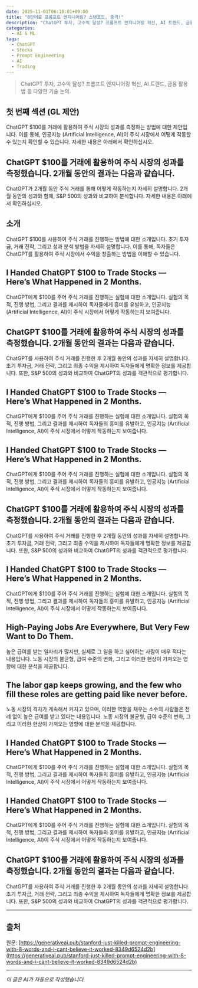 ```yaml
---
date: 2025-11-01T06:10:01+09:00
title: "8단어로 프롬프트 엔지니어링? 스탠포드, 충격!"
description: "ChatGPT 투자, 고수익 달성? 프롬프트 엔지니어링 혁신, AI 트렌드, 금융 활용법 등 다양한 기술 논의."
categories:
  - AI & ML
tags:
  - ChatGPT
  - Stocks
  - Prompt Engineering
  - AI
  - Trading
---
```


> ChatGPT 투자, 고수익 달성? 프롬프트 엔지니어링 혁신, AI 트렌드, 금융 활용법 등 다양한 기술 논의.



<!-- more -->

## 첫 번째 섹션 (GL 제안)

ChatGPT $100를 거래에 활용하여 주식 시장의 성과를 측정하는 방법에 대한 제안입니다. 이를 통해, 인공지능 (Artificial Intelligence, AI)이 주식 시장에서 어떻게 작동할 수 있는지 확인할 수 있습니다. 자세한 내용은 아래에서 확인하십시오.

## ChatGPT $100를 거래에 활용하여 주식 시장의 성과를 측정했습니다. 2개월 동안의 결과는 다음과 같습니다.

ChatGPT가 2개월 동안 주식 거래를 통해 어떻게 작동하는지 자세히 설명합니다. 2개월 동안의 성과와 함께, S&P 500의 성과와 비교하여 분석합니다. 자세한 내용은 아래에서 확인하십시오.

## 소개

ChatGPT $100를 사용하여 주식 거래를 진행하는 방법에 대한 소개입니다. 초기 투자금, 거래 전략, 그리고 성과 분석 방법을 자세히 설명합니다. 이를 통해, 독자들은 ChatGPT를 활용하여 주식 시장에서 수익을 창출하는 방법을 이해할 수 있습니다.

## I Handed ChatGPT $100 to Trade Stocks — Here’s What Happened in 2 Months.

ChatGPT에게 $100를 주어 주식 거래를 진행하는 실험에 대한 소개입니다. 실험의 목적, 진행 방법, 그리고 결과를 제시하여 독자들에게 흥미를 유발하고, 인공지능 (Artificial Intelligence, AI)이 주식 시장에서 어떻게 작동하는지 보여줍니다.

## ChatGPT $100를 거래에 활용하여 주식 시장의 성과를 측정했습니다. 2개월 동안의 결과는 다음과 같습니다.

ChatGPT를 사용하여 주식 거래를 진행한 후 2개월 동안의 성과를 자세히 설명합니다. 초기 투자금, 거래 전략, 그리고 최종 수익을 제시하여 독자들에게 명확한 정보를 제공합니다. 또한, S&P 500의 성과와 비교하여 ChatGPT의 성과를 객관적으로 평가합니다.

## I Handed ChatGPT $100 to Trade Stocks — Here’s What Happened in 2 Months.

ChatGPT에게 $100를 주어 주식 거래를 진행하는 실험에 대한 소개입니다. 실험의 목적, 진행 방법, 그리고 결과를 제시하여 독자들의 흥미를 유발하고, 인공지능 (Artificial Intelligence, AI)이 주식 시장에서 어떻게 작동하는지 보여줍니다.

## I Handed ChatGPT $100 to Trade Stocks — Here’s What Happened in 2 Months.

ChatGPT에게 $100를 주어 주식 거래를 진행하는 실험에 대한 소개입니다. 실험의 목적, 진행 방법, 그리고 결과를 제시하여 독자들의 흥미를 유발하고, 인공지능 (Artificial Intelligence, AI)이 주식 시장에서 어떻게 작동하는지 보여줍니다.

## ChatGPT $100를 거래에 활용하여 주식 시장의 성과를 측정했습니다. 2개월 동안의 결과는 다음과 같습니다.

ChatGPT를 사용하여 주식 거래를 진행한 후 2개월 동안의 성과를 자세히 설명합니다. 초기 투자금, 거래 전략, 그리고 최종 수익을 제시하여 독자들에게 명확한 정보를 제공합니다. 또한, S&P 500의 성과와 비교하여 ChatGPT의 성과를 객관적으로 평가합니다.

## I Handed ChatGPT $100 to Trade Stocks — Here’s What Happened in 2 Months.

ChatGPT에게 $100를 주어 주식 거래를 진행하는 실험에 대한 소개입니다. 실험의 목적, 진행 방법, 그리고 결과를 제시하여 독자들의 흥미를 유발하고, 인공지능 (Artificial Intelligence, AI)이 주식 시장에서 어떻게 작동하는지 보여줍니다.

## High-Paying Jobs Are Everywhere, But Very Few Want to Do Them.

높은 급여를 받는 일자리가 많지만, 실제로 그 일을 하고 싶어하는 사람이 매우 적다는 내용입니다. 노동 시장의 불균형, 급여 수준의 변화, 그리고 이러한 현상이 가져오는 영향에 대한 분석을 제공합니다.

## The labor gap keeps growing, and the few who fill these roles are getting paid like never before.

노동 시장의 격차가 계속해서 커지고 있으며, 이러한 역할을 채우는 소수의 사람들은 전례 없이 높은 급여를 받고 있다는 내용입니다. 노동 시장의 불균형, 급여 수준의 변화, 그리고 이러한 현상이 가져오는 영향에 대한 분석을 제공합니다.

## I Handed ChatGPT $100 to Trade Stocks — Here’s What Happened in 2 Months.

ChatGPT에게 $100를 주어 주식 거래를 진행하는 실험에 대한 소개입니다. 실험의 목적, 진행 방법, 그리고 결과를 제시하여 독자들의 흥미를 유발하고, 인공지능 (Artificial Intelligence, AI)이 주식 시장에서 어떻게 작동하는지 보여줍니다.

## I Handed ChatGPT $100 to Trade Stocks — Here’s What Happened in 2 Months.

ChatGPT에게 $100를 주어 주식 거래를 진행하는 실험에 대한 소개입니다. 실험의 목적, 진행 방법, 그리고 결과를 제시하여 독자들의 흥미를 유발하고, 인공지능 (Artificial Intelligence, AI)이 주식 시장에서 어떻게 작동하는지 보여줍니다.

## ChatGPT $100를 거래에 활용하여 주식 시장의 성과를 측정했습니다. 2개월 동안의 결과는 다음과 같습니다.

ChatGPT를 사용하여 주식 거래를 진행한 후 2개월 동안의 성과를 자세히 설명합니다. 초기 투자금, 거래 전략, 그리고 최종 수익을 제시하여 독자들에게 명확한 정보를 제공합니다. 또한, S&P 500의 성과와 비교하여 ChatGPT의 성과를 객관적으로 평가합니다.

---

## 출처

원문: [https://generativeai.pub/stanford-just-killed-prompt-engineering-with-8-words-and-i-cant-believe-it-worked-8349d6524d2b](https://generativeai.pub/stanford-just-killed-prompt-engineering-with-8-words-and-i-cant-believe-it-worked-8349d6524d2b)

---

*이 글은 AI가 자동으로 작성했습니다.*
